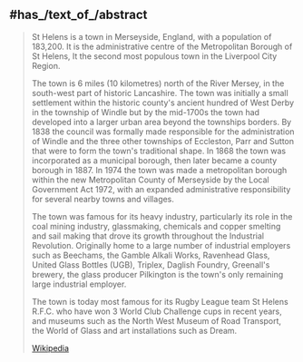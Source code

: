 

## #has_/text_of_/abstract 

> St Helens is a town in Merseyside, England, with a population of 183,200. 
> It is the administrative centre of the Metropolitan Borough of St Helens, 
> It the second most populous town in the Liverpool City Region.
>
> The town is 6 miles (10 kilometres) north of the River Mersey, in the south-west part of historic Lancashire. The town was initially a small settlement within the historic county's ancient hundred of West Derby in the township of Windle but by the mid-1700s the town had developed into a larger urban area beyond the townships borders. By 1838 the council was formally made responsible for the administration of Windle and the three other townships of Eccleston, Parr and Sutton that were to form the town's traditional shape. In 1868 the town was incorporated as a municipal borough, then later became a county borough in 1887. In 1974 the town was made a metropolitan borough within the new Metropolitan County of Merseyside by the Local Government Act 1972, with an expanded administrative responsibility for several nearby towns and villages.
>
> The town was famous for its heavy industry, particularly its role in the coal mining industry, glassmaking, chemicals and copper smelting and sail making that drove its growth throughout the Industrial Revolution. Originally home to a large number of industrial employers such as Beechams, the Gamble Alkali Works, Ravenhead Glass, United Glass Bottles (UGB), Triplex, Daglish Foundry, Greenall's brewery, the glass producer Pilkington is the town's only remaining large industrial employer.
>
> The town is today most famous for its Rugby League team St Helens R.F.C. who have won 3 World Club Challenge cups in recent years, and museums such as the North West Museum of Road Transport, the World of Glass and art installations such as Dream.
>
> [Wikipedia](https://en.wikipedia.org/wiki/St%20Helens,%20Merseyside)

